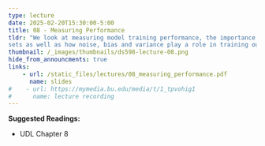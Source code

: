 ```yaml
---
type: lecture
date: 2025-02-20T15:30:00-5:00
title: 08 - Measuring Performance
tldr: "We look at measuring model training performance, the importance of test
sets as well as how noise, bias and variance play a role in training outcomes."
thumbnail: /_images/thumbnails/ds598-lecture-08.png
hide_from_announcments: true
links: 
    - url: /static_files/lectures/08_measuring_performance.pdf
      name: slides
#    - url: https://mymedia.bu.edu/media/t/1_tpvohig1
#      name: lecture recording
---
```

**Suggested Readings:**
- UDL Chapter 8
